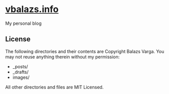 [vbalazs.info](https://vbalazs.info)
=================

My personal blog

## License

The following directories and their contents are Copyright Balazs Varga.
You may not reuse anything therein without my permission:

* _posts/
* _drafts/
* images/

All other directories and files are MIT Licensed.

